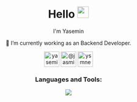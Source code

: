 ###

<div id="profile-views" align="center">
<h1>
  Hello
  <img src="https://media.giphy.com/media/hvRJCLFzcasrR4ia7z/giphy.gif" width="30px"/>
</h1>
 I'm Yasemin

 🔭 I’m currently working as an Backend Developer.

<p align="center">
<a href="https://www.linkedin.com/in/yasemin-eder-erbaş-646302103/" target="_blank"><img align="center" src="https://skillicons.dev/icons?i=linkedin" alt="yasemin-eder-erbas" height="40" width="40" /></a>
<a href="https://medium.com/@jasminewith" target="_blank"><img align="center" src="https://raw.githubusercontent.com/rahuldkjain/github-profile-readme-generator/master/src/images/icons/Social/medium.svg" alt="@jasminewith" height="40" width="40" /></a>
<a href="https://www.hackerrank.com/ysmneder?hr_r=1" target="_blank"><img align="center" src="https://img.icons8.com/external-tal-revivo-color-tal-revivo/96/000000/external-hackerrank-is-a-technology-company-that-focuses-on-competitive-programming-logo-color-tal-revivo.png" alt="ysmneder" height="40" width="40" /></a>
</p>

 <h3 align="center">Languages and Tools:</h3>
<p align="center">
  <a href="https://skillicons.dev">
    <img src="https://skillicons.dev/icons?i=cs,dotnet,go,postgres,kafka,kubernetes,docker,react,git,aws" />
  </a>
</p>

 </div>

<div id="profile-views" align="center">
<img src="https://komarev.com/ghpvc/?username=ysmneder&style=flat-square&color=blue" alt=""/>
 </div>


